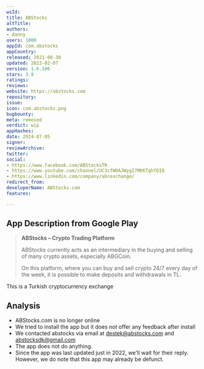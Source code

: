 ```yaml
---
wsId: 
title: ABStocks
altTitle: 
authors:
- danny
users: 1000
appId: com.abstocks
appCountry: 
released: 2021-08-30
updated: 2022-02-07
version: 1.6.106
stars: 3.9
ratings: 
reviews: 
website: https://abstocks.com
repository: 
issue: 
icon: com.abstocks.png
bugbounty: 
meta: removed
verdict: wip
appHashes: 
date: 2024-07-05
signer: 
reviewArchive: 
twitter: 
social:
- https://www.facebook.com/ABStocksTR
- https://www.youtube.com/channel/UC3cfWOAJWygI7MKKTqhfDIQ
- https://www.linkedin.com/company/abcexchange/
redirect_from: 
developerName: ABStocks.com
features: 

---
```


## App Description from Google Play 

> **ABStocks – Crypto Trading Platform**
> 
> ABStocks currently acts as an intermediary in the buying and selling of many crypto assets, especially ABGCoin.
> 
> On this platform, where you can buy and sell crypto 24/7 every day of the week, it is possible to make deposits and withdrawals in TL.

This is a Turkish cryptocurrency exchange

## Analysis 

- ABStocks.com is no longer online 
- We tried to install the app but it does not offer any feedback after install 
- We contacted abstocks via email at destek@abstocks.com and abstocksdk@gmail.com
- The app does not do anything.
- Since the app was last updated just in 2022, we'll wait for their reply. However, we do note that this app may already be defunct.

